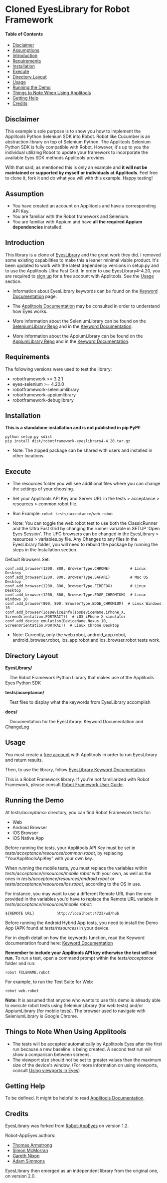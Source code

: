 # Cloned EyesLibrary for Robot Framework

#### Table of Contents

- [Disclaimer](#Disclaimer)
- [Assumptions](#Assumptions)
- [Introduction](#Introduction)
- [Requirements](#Requirements)
- [Installation](#Installation)
- [Execute](#Execute)
- [Directory Layout](#Directory%20Layout)
- [Usage](#Usage)
- [Running the Demo](#Running%20the%20Demo)
- [Things to Note When Using Applitools](#Things%20to%20Note%20When%20Using%20Applitools)
- [Getting Help](#Getting%20Help)
- [Credits](#Credits)

## Disclaimer
This example's sole purpose is to show you how to implement the Applitools Python Selenium SDK into Robot. Robot like Cucumber is an abstraction library on top of Selenium Python. The Applitools Selenium Python SDK is fully compatible with Robot. However, it's up to you the individual utilizing Robot to update your framework to incorporate the available Eyes SDK methods Applitools provides. 

With that said, as mentioned this is only an example and **it will not be maintained or supported by myself or individuals at Applitools**. Feel free to clone it, fork it and do what you will with this example. Happy testing!

## Assumption
* You have created an account on Applitools and have a corresponding API Key.
* You are familiar with the Robot framework and Selenium.
* You are familiar with Appium and have **all the required Appium dependencies** installed. 

## Introduction

This library is a clone of [EyesLibrary](https://joel-oliveira.github.io/EyesLibrary/) and the great work they did. I removed some existing capabilities to make this a leaner minimal viable product. It's been updated to work with the latest dependency versions in setup.py and to use the Applitools Ultra Fast Grid. 
In order to use EyesLibrary4-4.20, you are required to [sign up](https://applitools.com/sign-up/) for a free account with Applitools. See the [Usage](https://github.com/joel-oliveira/EyesLibrary#usage) section.

- Information about EyesLibrary keywords can be found on the [Keyword Documentation](https://joel-oliveira.github.io/EyesLibrary/) page.

- The [Applitools Documentation](https://pypi.org/project/eyes-selenium/) may be consulted in order to understand how Eyes works.

- More information about the SeleniumLibrary can be found on the [SeleniumLibrary Repo](https://github.com/robotframework/SeleniumLibrary) and in the [Keyword Documentation](http://robotframework.org/SeleniumLibrary/SeleniumLibrary.html).

- More information about the AppiumLibrary can be found on the [AppiumLibrary Repo](https://github.com/serhatbolsu/robotframework-appiumlibrary) and in the [Keyword Documentation](http://serhatbolsu.github.io/robotframework-appiumlibrary/AppiumLibrary.html).

## Requirements

The following versions were used to test the library:

* robotframework >= 3.2.1
* eyes-selenium >= 4.20.0
* robotframework-seleniumlibrary
* robotframework-appiumlibrary
* robotframework-debuglibrary

## Installation
**This is a standalone installation and is not published in pip PyPI!**


    python setup.py sdist
    pip install dist/robotframework-eyeslibrary4-4.20.tar.gz        
    
* Note: The zipped package can be shared with users and installed in other locations.

## Execute
* The resources folder you will see additional files where you can change the settings of your choosing.
* Set your Applitools API Key and Server URL in the tests > acceptance > resources > common.robot file.

* Run Example: `robot tests/acceptance/web.robot`

* Note: You can toggle the web.robot test to use both the ClassicRunner and the Ultra Fast Grid by changing the runner variable in SETUP 'Open Eyes Session'. The UFG browsers can be changed in the EyesLibrary > resources > variables.py file. Any Changes to any files in the EyesLibrary folder, you will need to rebuild the package by running the steps in the Installation section. 

Default Browsers Set:

```
conf.add_browser(1200, 800, BrowserType.CHROME)         # Linux Desktop
conf.add_browser(1200, 800, BrowserType.SAFARI)         # Mac OS Desktop
conf.add_browser(1200, 800, BrowserType.FIREFOX)        # Linux Desktop
conf.add_browser(1200, 800, BrowserType.EDGE_CHROMIUM)  # Linux Windows 10
conf.add_browser(800, 800, BrowserType.EDGE_CHROMIUM)  # Linux Windows 10
conf.add_browser(IosDeviceInfo(IosDeviceName.iPhone_X, ScreenOrientation.PORTRAIT))  # iOS iPhone X simulator
conf.add_device_emulation(DeviceName.Nexus_10, ScreenOrientation.PORTRAIT)  # Linux Chrome Desktop
```

* Note: Currently, only the web.robot, android_app.robot, android_browser.robot, ios_app.robot and ios_browser.robot tests work.

## Directory Layout

**EyesLibrary/**

&ensp;&ensp;The Robot Framework Python Library that makes use of the Applitools Eyes Python SDK

**tests/acceptance/**

&ensp;&ensp;Test files to display what the keywords from EyesLibrary accomplish

**docs/**

&ensp;&ensp;Documentation for the EyesLibrary: Keyword Documentation and ChangeLog

## Usage

You must create a [free account](https://applitools.com/sign-up/) with Applitools in order to run
EyesLibrary and return results.

Then, to use the library, follow [EyesLibrary Keyword Documentation](https://joel-oliveira.github.io/EyesLibrary/).

This is a Robot Framework library. If you're not familiarized with Robot Framework, 
please consult [Robot Framework User Guide](http://code.google.com/p/robotframework/wiki/UserGuide).

## Running the Demo

At _tests/acceptance_ directory, you can find Robot Framework tests for:

- Web
- Android Browser
- iOS Browser
- iOS Native App

Before running the tests, your Applitools API Key must be set in _tests/acceptance/resources/common.robot_, by replacing "YourApplitoolsApiKey" with your own key.

When running the mobile tests, you must replace the variables within _tests/acceptance/resources/mobile.robot_ with your own, as well as the ones in _tests/acceptance/resources/android.robot_ or _tests/acceptance/resources/ios.robot_, according to the OS in use.

For instance, you may want to use a different Remote URL than the one provided in the variables you'd have to replace the Remote URL variable in _tests/acceptance/resources/mobile.robot_:

    ${REMOTE URL}          http://localhost:4723/wd/hub

Before running the Android Hybrid App tests, you need to install the Demo App (APK found at _tests/resources_) in your device.

For in depth detail on how the keywords function, read the Keyword documentation found here: [Keyword Documentation](https://joel-oliveira.github.io/EyesLibrary/)

**Remember to include your Applitools API key otherwise the
test will not run.** To run a test, open a command prompt within the _tests/acceptance_ folder and run:

    robot FILENAME.robot

For example, to run the Test Suite for Web:

    robot web.robot

**Note:** It is assumed that anyone who wants to use this demo is already able to execute robot tests using SeleniumLibrary (for web tests) and/or AppiumLibrary (for mobile tests). The browser used to navigate with SeleniumLibrary is Google Chrome.

## Things to Note When Using Applitools

- The tests will be accepted automatically by Applitools Eyes after the first run because a new baseline is being created. A second test run will show a comparison between screens.
- The viewport size should not be set to greater values than the maximum size of the device's window.
(For more information on using viewports, consult [Using viewports in Eyes](https://applitools.com/docs/topics/general-concepts/using-viewports-in-eyes.html))

## Getting Help

To be defined. It might be helpful to read [Applitools Documentation](https://applitools.com/docs).

## Credits

EyesLibrary was forked from [Robot-AppEyes](https://github.com/NaviNet/Robot-AppEyes) on version 1.2.

Robot-AppEyes authors:

- [Thomas Armstrong](https://github.com/tbarmstrong)
- [Simon McMorran](https://github.com/SIMcM)
- [Gareth Nixon](https://github.com/GarethNixon)
- [Adam Simmons](https://github.com/adamsimmons)

EyesLibrary then emerged as an independent library from the original one, on version 2.0.
